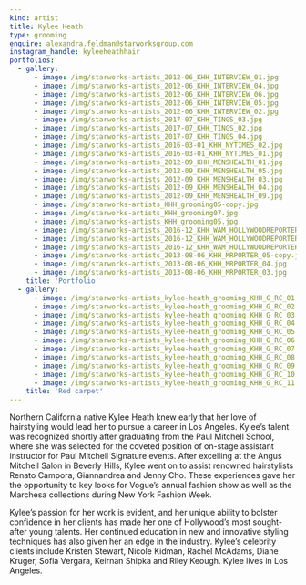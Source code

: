 ```yaml
---
kind: artist
title: Kylee Heath
type: grooming
enquire: alexandra.feldman@starworksgroup.com
instagram_handle: kyleeheathhair
portfolios:
  - gallery:
      - image: /img/starworks-artists_2012-06_KHH_INTERVIEW_01.jpg
      - image: /img/starworks-artists_2012-06_KHH_INTERVIEW_04.jpg
      - image: /img/starworks-artists_2012-06_KHH_INTERVIEW_06.jpg
      - image: /img/starworks-artists_2012-06_KHH_INTERVIEW_05.jpg
      - image: /img/starworks-artists_2012-06_KHH_INTERVIEW_02.jpg
      - image: /img/starworks-artists_2017-07_KHH_TINGS_03.jpg
      - image: /img/starworks-artists_2017-07_KHH_TINGS_02.jpg
      - image: /img/starworks-artists_2017-07_KHH_TINGS_04.jpg
      - image: /img/starworks-artists_2016-03-01_KHH_NYTIMES_02.jpg
      - image: /img/starworks-artists_2016-03-01_KHH_NYTIMES_01.jpg
      - image: /img/starworks-artists_2012-09_KHH_MENSHEALTH_01.jpg
      - image: /img/starworks-artists_2012-09_KHH_MENSHEALTH_05.jpg
      - image: /img/starworks-artists_2012-09_KHH_MENSHEALTH_03.jpg
      - image: /img/starworks-artists_2012-09_KHH_MENSHEALTH_04.jpg
      - image: /img/starworks-artists_2012-09_KHH_MENSHEALTH_09.jpg
      - image: /img/starworks-artists_KHH_grooming05-copy.jpg
      - image: /img/starworks-artists_KHH_grooming07.jpg
      - image: /img/starworks-artists_KHH_grooming05.jpg
      - image: /img/starworks-artists_2016-12_KHH_WAM_HOLLYWOODREPORTER_03.jpg
      - image: /img/starworks-artists_2016-12_KHH_WAM_HOLLYWOODREPORTER_02.jpg
      - image: /img/starworks-artists_2016-12_KHH_WAM_HOLLYWOODREPORTER_01-1.jpg
      - image: /img/starworks-artists_2013-08-06_KHH_MRPORTER_05-copy.jpg
      - image: /img/starworks-artists_2013-08-06_KHH_MRPORTER_04.jpg
      - image: /img/starworks-artists_2013-08-06_KHH_MRPORTER_03.jpg
    title: 'Portfolio'
  - gallery:
      - image: /img/starworks-artists_kylee-heath_grooming_KHH_G_RC_01.jpg
      - image: /img/starworks-artists_kylee-heath_grooming_KHH_G_RC_02.jpg
      - image: /img/starworks-artists_kylee-heath_grooming_KHH_G_RC_03.jpg
      - image: /img/starworks-artists_kylee-heath_grooming_KHH_G_RC_04.jpg
      - image: /img/starworks-artists_kylee-heath_grooming_KHH_G_RC_05.jpg
      - image: /img/starworks-artists_kylee-heath_grooming_KHH_G_RC_06.jpg
      - image: /img/starworks-artists_kylee-heath_grooming_KHH_G_RC_07.jpg
      - image: /img/starworks-artists_kylee-heath_grooming_KHH_G_RC_08.jpg
      - image: /img/starworks-artists_kylee-heath_grooming_KHH_G_RC_09.jpg
      - image: /img/starworks-artists_kylee-heath_grooming_KHH_G_RC_10.jpg
      - image: /img/starworks-artists_kylee-heath_grooming_KHH_G_RC_11.jpg
    title: 'Red carpet'
---
```

Northern California native Kylee Heath knew early that her love of hairstyling would lead her to pursue a career in Los Angeles. Kylee’s talent was recognized shortly after graduating from the Paul Mitchell School, where she was selected for the coveted position of on-stage assistant instructor for Paul Mitchell Signature events. After excelling at the Angus Mitchell Salon in Beverly Hills, Kylee went on to assist renowned hairstylists Renato Campora, Giannandrea and Jenny Cho. These experiences gave her the opportunity to key looks for Vogue’s annual fashion show as well as the Marchesa collections during New York Fashion Week.

Kylee’s passion for her work is evident, and her unique ability to bolster confidence in her clients has made her one of Hollywood’s most sought-after young talents. Her continued education in new and innovative styling techniques has also given her an edge in the industry. Kylee’s celebrity clients include Kristen Stewart, Nicole Kidman, Rachel McAdams, Diane Kruger, Sofia Vergara, Keirnan Shipka and Riley Keough. Kylee lives in Los Angeles.

